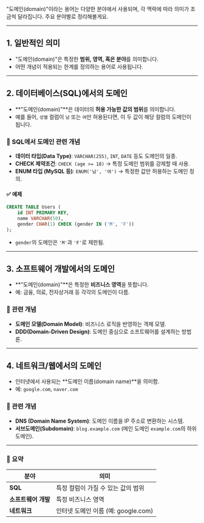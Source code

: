"도메인(domain)"이라는 용어는 다양한 분야에서 사용되며, 각 맥락에 따라 의미가 조금씩 달라집니다. 주요 분야별로 정리해볼게요.

---

## 1. **일반적인 의미**
- "도메인(domain)"은 특정한 **범위, 영역, 혹은 분야**를 의미합니다.
- 어떤 개념이 적용되는 한계를 정의하는 용어로 사용됩니다.

---

## 2. **데이터베이스(SQL)에서의 도메인**
- **"도메인(domain)"**은 데이터의 **허용 가능한 값의 범위**를 의미합니다.
- 예를 들어, `성별` 컬럼이 `남` 또는 `여`만 허용된다면, 이 두 값이 해당 컬럼의 도메인이 됩니다.

### 📌 SQL에서 도메인 관련 개념
- **데이터 타입(Data Type)**: `VARCHAR(255)`, `INT`, `DATE` 등도 도메인의 일종.
- **CHECK 제약조건**: `CHECK (age >= 18)` → 특정 도메인 범위를 강제할 때 사용.
- **ENUM 타입 (MySQL 등)**: `ENUM('남', '여')` → 특정한 값만 허용하는 도메인 정의.

#### ✅ 예제
```sql
CREATE TABLE Users (
    id INT PRIMARY KEY,
    name VARCHAR(50),
    gender CHAR(1) CHECK (gender IN ('M', 'F'))
);
```
- `gender`의 도메인은 `'M'`과 `'F'`로 제한됨.

---

## 3. **소프트웨어 개발에서의 도메인**
- **"도메인(domain)"**은 특정한 **비즈니스 영역**을 뜻합니다.
- 예: 금융, 의료, 전자상거래 등 각각의 도메인이 다름.

### 📌 관련 개념
- **도메인 모델(Domain Model)**: 비즈니스 로직을 반영하는 객체 모델.
- **DDD(Domain-Driven Design)**: 도메인 중심으로 소프트웨어를 설계하는 방법론.

---

## 4. **네트워크/웹에서의 도메인**
- 인터넷에서 사용되는 **도메인 이름(domain name)**을 의미함.
- 예: `google.com`, `naver.com`

### 📌 관련 개념
- **DNS (Domain Name System)**: 도메인 이름을 IP 주소로 변환하는 시스템.
- **서브도메인(Subdomain)**: `blog.example.com` (메인 도메인 `example.com`의 하위 도메인).
---

### 📌 요약
| 분야  | 의미 |
|-------|------|
| **SQL** | 특정 컬럼이 가질 수 있는 값의 범위 |
| **소프트웨어 개발** | 특정 비즈니스 영역 |
| **네트워크** | 인터넷 도메인 이름 (예: google.com) |
